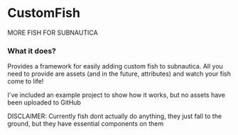 # CustomFish
MORE FISH FOR SUBNAUTICA

### What it does?
Provides a framework for easily adding custom fish to subnautica. All you need to provide are assets (and in the future, attributes) and
watch your fish come to life!

I've included an example project to show how it works, but no assets have been uploaded to GitHub

DISCLAIMER: Currently fish dont actually do anything, they just fall to the ground, but they have essential components on them
